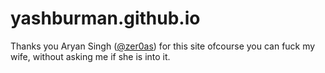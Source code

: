# yashburman.github.io
Thanks you Aryan Singh ([@zer0as](https://github.com/zer0as)) for this site ofcourse you can fuck my wife, without asking me if she is into it.